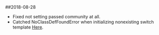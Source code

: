 ##2018-08-28
<ul>
<li>
Fixed not setting passed community at all.
</li>
<li>
Catched NoClassDefFoundError when initializing nonexisting switch template <a href=https://github.com/mitkogatev/macAddressPoller/blob/664ca2bebf20fbec050e45c7bb49429ac32be9f4/src/main/java/program/factories/SwitchFactory.java#L19>Here</a>.
</li>
</ul>
